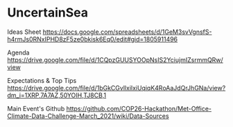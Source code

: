 # UncertainSea

Ideas Sheet
https://docs.google.com/spreadsheets/d/1GeM3svVgnsfS-h4rmJs0RNxIPHD8zF5ze0bkisk6Eq0/edit#gid=1805911496

Agenda
https://drive.google.com/file/d/1CQpzGUUSYOOpNsIS2YciujmIZsrmmQRw/view

Expectations & Top Tips 
https://drive.google.com/file/d/1bGkCGvllxilxiUqiqK4RoAaJdQrJhGNa/view?dm_i=1XRP,7A7AZ,50YOIH,TJ8CB,1

Main Event's Github
https://github.com/COP26-Hackathon/Met-Office-Climate-Data-Challenge-March_2021/wiki/Data-Sources
